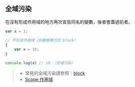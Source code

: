 ## 全域污染
在沒有形成作用域的地方再次宣告同名的變數，後者會蓋過前者。

```js
var x = 1;

// 不形成作用域（非嚴格模式的 block）
{
	var x = 10;
}

console.log(x) // 10 （全域污染）
```
>- 常見的全域污染請參照：[block](block.md)
>- [Scope 作用域](Scope%20作用域.md)